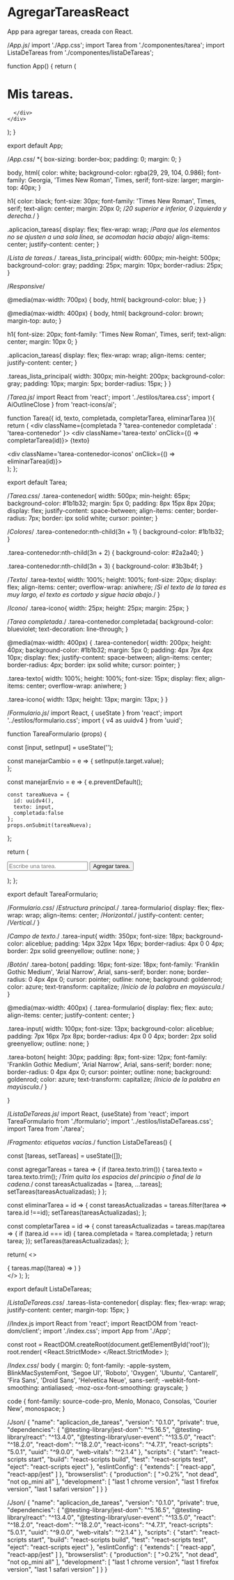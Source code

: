 # AgregarTareasReact
App para agregar tareas, creada con React.

/*App.js*/
import './App.css';
import Tarea from './componentes/tarea';
import ListaDeTareas from './componentes/listaDeTareas';

function App() {
  return (
    <div className="aplicacion_tareas">
      <div className="tareas_lista_principal">
        <h1>Mis tareas.</h1>
        <ListaDeTareas/>
        
      </div>
    </div>
  );
}

export default App;

/*App.css*/
*{
  box-sizing: border-box;
  padding: 0;
  margin: 0;
}

body, 
html{
  color: white;
  background-color: rgba(29, 29, 104, 0.986);
  font-family: Georgia, 'Times New Roman', Times, serif;
  font-size: larger;
  margin-top: 40px;
}

h1{
  color: black;
  font-size: 30px;
  font-family: 'Times New Roman', Times, serif;
  text-align: center;
  margin: 20px 0; /*20 superior e inferior, 0 izquierda y derecha.*/
}

.aplicacion_tareas{
  display: flex;
  flex-wrap: wrap; /*Para que los elementos no se ajusten a una sola línea, se acomodan hacia abajo*/
  align-items: center;
  justify-content: center;
}

/*Lista de tareas.*/
.tareas_lista_principal{
  width: 600px;
  min-height: 500px;
  background-color: gray;
  padding: 25px;
  margin: 10px;
  border-radius: 25px;
}

/*Responsive*/

@media(max-width: 700px) {
  body,
  html{
    background-color: blue;
  }
}

@media(max-width: 400px) {
  body,
  html{
    background-color: brown;
    margin-top: auto;
  }

  h1{
    font-size: 20px;
    font-family: 'Times New Roman', Times, serif;
    text-align: center;
    margin: 10px 0;
  }

  .aplicacion_tareas{
    display: flex;
    flex-wrap: wrap; 
    align-items: center;
    justify-content: center;
  }

  .tareas_lista_principal{
    width: 300px;
    min-height: 200px;
    background-color: gray;
    padding: 10px;
    margin: 5px;
    border-radius: 15px;
  }
}

/*Tarea.js*/
import React from 'react';
import '../estilos/tarea.css'; 
import { AiOutlineClose } from 'react-icons/ai';


function Tarea({ id, texto, completada, completarTarea, eliminarTarea }){
    return (
        <div className={completada ? 'tarea-contenedor completada' : 'tarea-contenedor' }>
            <div 
                className='tarea-texto'
                onClick={() => completarTarea(id)}>
                {texto}
            </div>
            <div 
                className='tarea-contenedor-iconos'
                onClick={() => eliminarTarea(id)}>
                <AiOutlineClose className='tarea-icono' />   
            </div>
        </div>
    );
};

export default Tarea;

/*Tarea.css*/
.tarea-contenedor{
  width: 500px;
  min-height: 65px;
  background-color: #1b1b32;
  margin: 5px 0;
  padding: 8px 15px 8px 20px;
  display: flex;
  justify-content: space-between;
  align-items: center;
  border-radius: 7px;
  border: ipx solid white;
  cursor: pointer;
}

/*Colores*/
.tarea-contenedor:nth-child(3n + 1) {
  background-color: #1b1b32;
}

.tarea-contenedor:nth-child(3n + 2) {
  background-color: #2a2a40;
}

.tarea-contenedor:nth-child(3n + 3) {
  background-color: #3b3b4f;
}

/*Texto*/
.tarea-texto{
  width: 100%;
  height: 100%;
  font-size: 20px;
  display: flex;
  align-items: center;
  overflow-wrap: aniwhere; /*Si el texto de la tarea es muy largo, el texto es cortado y sigue hacia abajo.*/
}

/*Icono*/
.tarea-icono{
  width: 25px;
  height: 25px;
  margin: 25px;
}

/*Tarea completada.*/
.tarea-contenedor.completada{
  background-color: blueviolet;
  text-decoration: line-through;
}

@media(max-width: 400px) {
  .tarea-contenedor{
    width: 200px;
    height: 40px;
    background-color: #1b1b32;
    margin: 5px 0;
    padding: 4px 7px 4px 10px;
    display: flex;
    justify-content: space-between;
    align-items: center;
    border-radius: 4px;
    border: ipx solid white;
    cursor: pointer;
  }

  .tarea-texto{
    width: 100%;
    height: 100%;
    font-size: 15px;
    display: flex;
    align-items: center;
    overflow-wrap: aniwhere; 
  }

  .tarea-icono{
    width: 13px;
    height: 13px;
    margin: 13px;
  }
}

/*Formulario.js*/
import React, { useState } from 'react';
import '../estilos/formulario.css';
import { v4 as uuidv4 } from 'uuid';

function TareaFormulario (props) {

  const [input, setInput] = useState('');

  const manejarCambio = e => {
    setInput(e.target.value);  
  };

  const manejarEnvio = e => {
    e.preventDefault();
    

    const tareaNueva = {
      id: uuidv4(),
      texto: input,
      completada:false
    };
    props.onSubmit(tareaNueva);
  };

  return (
    <form 
      className='tarea-formulario'
      onSubmit={manejarEnvio}>
      <input
        className='tarea-input'
        type='text'
        placeholder='Escribe una tarea.'
        name='texto'
        onChange={manejarCambio}
      />
      <button className='tarea-boton'>
        Agregar tarea.
        </button>
    </form>
  );
};

export default TareaFormulario;

/*Formulario.css*/
/*Estructura principal.*/
.tarea-formulario{
  display: flex;
  flex-wrap: wrap;
  align-items: center; /*Horizontal.*/
  justify-content: center; /*Vertical.*/
}

/*Campo de texto.*/
.tarea-input{
  width: 350px;
  font-size: 18px;
  background-color: aliceblue;
  padding: 14px 32px 14px 16px;
  border-radius: 4px 0 0 4px;
  border: 2px solid greenyellow;
  outline: none;
}

/*Botón*/
.tarea-boton{
  padding: 16px;
  font-size: 18px;
  font-family: 'Franklin Gothic Medium', 'Arial Narrow', Arial, sans-serif;
  border: none;
  border-radius: 0 4px 4px 0;
  cursor: pointer;
  outline: none;
  background: goldenrod;
  color: azure;
  text-transform: capitalize; /*Inicio de la palabra en mayúscula.*/
}

@media(max-width: 400px) {
  .tarea-formulario{
    display: flex;
    flex: auto;
    align-items: center; 
    justify-content: center; 
  }

  .tarea-input{
    width: 100px;
    font-size: 13px;
    background-color: aliceblue;
    padding: 7px 16px 7px 8px;
    border-radius: 4px 0 0 4px;
    border: 2px solid greenyellow;
    outline: none;
  }

  .tarea-boton{
    height: 30px;
    padding: 8px;
    font-size: 12px;
    font-family: 'Franklin Gothic Medium', 'Arial Narrow', Arial, sans-serif;
    border: none;
    border-radius: 0 4px 4px 0;
    cursor: pointer;
    outline: none;
    background: goldenrod;
    color: azure;
    text-transform: capitalize; /*Inicio de la palabra en mayúscula.*/
  }


}

/*ListaDeTareas.js*/
import React, {useState} from 'react';
import TareaFormulario from './formulario';
import '../estilos/listaDeTareas.css';
import Tarea from './tarea';

/*Fragmento: etiquetas vacías.*/
function ListaDeTareas() {

  const [tareas, setTareas] = useState([]);

  const agregarTareas = tarea => {
    if (tarea.texto.trim()) {
      tarea.texto = tarea.texto.trim(); /*Trim quita los espacios del principio o final de la cadena.*/
      const tareasActualizadas = [tarea, ...tareas];
      setTareas(tareasActualizadas);
    }
  };

  const eliminarTarea = id => {
    const tareasActualizadas = tareas.filter(tarea => tarea.id !==id);
    setTareas(tareasActualizadas);
  };

  const completarTarea = id => {
    const tareasActualizadas = tareas.map(tarea => {
      if (tarea.id === id) {
        tarea.completada = !tarea.completada;
      }
      return tarea;
    });
    setTareas(tareasActualizadas);
  };

  return(
    <>
      <TareaFormulario onSubmit = {agregarTareas} />
      <div className='tareas-lista-contenedor'>
        {
          tareas.map((tarea) =>
            <Tarea 
              key={tarea.id}
              id={tarea.id}
              texto = {tarea.texto}
              completada = {tarea.completada}
              completarTarea={completarTarea}
              eliminarTarea={eliminarTarea} />
          )
        }
      </div>
    </>
  );
};

export default ListaDeTareas;

/*ListaDeTareas.css*/
.tareas-lista-contenedor{
  display: flex;
  flex-wrap: wrap;
  justify-content: center;
  margin-top: 15px;
}

//Index.js
import React from 'react';
import ReactDOM from 'react-dom/client';
import './index.css';
import App from './App';

const root = ReactDOM.createRoot(document.getElementById('root'));
root.render(
  <React.StrictMode>
    <App />
  </React.StrictMode>
);

/*Index.css*/
body {
  margin: 0;
  font-family: -apple-system, BlinkMacSystemFont, 'Segoe UI', 'Roboto', 'Oxygen',
    'Ubuntu', 'Cantarell', 'Fira Sans', 'Droid Sans', 'Helvetica Neue',
    sans-serif;
  -webkit-font-smoothing: antialiased;
  -moz-osx-font-smoothing: grayscale;
}

code {
  font-family: source-code-pro, Menlo, Monaco, Consolas, 'Courier New',
    monospace;
}

/*Json*/
{
  "name": "aplicacion_de_tareas",
  "version": "0.1.0",
  "private": true,
  "dependencies": {
    "@testing-library/jest-dom": "^5.16.5",
    "@testing-library/react": "^13.4.0",
    "@testing-library/user-event": "^13.5.0",
    "react": "^18.2.0",
    "react-dom": "^18.2.0",
    "react-icons": "^4.7.1",
    "react-scripts": "5.0.1",
    "uuid": "^9.0.0",
    "web-vitals": "^2.1.4"
  },
  "scripts": {
    "start": "react-scripts start",
    "build": "react-scripts build",
    "test": "react-scripts test",
    "eject": "react-scripts eject"
  },
  "eslintConfig": {
    "extends": [
      "react-app",
      "react-app/jest"
    ]
  },
  "browserslist": {
    "production": [
      ">0.2%",
      "not dead",
      "not op_mini all"
    ],
    "development": [
      "last 1 chrome version",
      "last 1 firefox version",
      "last 1 safari version"
    ]
  }
}

/*Json*/
{
  "name": "aplicacion_de_tareas",
  "version": "0.1.0",
  "private": true,
  "dependencies": {
    "@testing-library/jest-dom": "^5.16.5",
    "@testing-library/react": "^13.4.0",
    "@testing-library/user-event": "^13.5.0",
    "react": "^18.2.0",
    "react-dom": "^18.2.0",
    "react-icons": "^4.7.1",
    "react-scripts": "5.0.1",
    "uuid": "^9.0.0",
    "web-vitals": "^2.1.4"
  },
  "scripts": {
    "start": "react-scripts start",
    "build": "react-scripts build",
    "test": "react-scripts test",
    "eject": "react-scripts eject"
  },
  "eslintConfig": {
    "extends": [
      "react-app",
      "react-app/jest"
    ]
  },
  "browserslist": {
    "production": [
      ">0.2%",
      "not dead",
      "not op_mini all"
    ],
    "development": [
      "last 1 chrome version",
      "last 1 firefox version",
      "last 1 safari version"
    ]
  }
}
